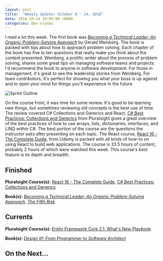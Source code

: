 ```yaml
---
layout: post
title:  "Weekly Update: October 8 - 14, 2018"
date: 2018-10-14 19:05:00 +0000
categories: Dev-eryday
---
```


I read a lot this week. The first book was *[Becoming a Technical Leader: An Organic Problem-Solving Approach][tl]* by Gerald Weinberg. The book is packed with tips about how to approach problem solving. Each chapter of the book has five to ten questions that really make you think about the content presented. Weinberg, a prolific writer about the process of problem solving, shares some great tips on managing software teams and projects. I'd recommend the book to anyone in software development. For those in management, it's great to see the leadership stories from Weinberg. For team contributors, it's perfect for showing you what your boss is up against and to open your mind for things you'll experience in the future.

![Sprint Outline](https://farm2.staticflickr.com/1935/30228778277_b5c2426786.jpg)

On the course front, it was time for some review. It's good to be learning new things, but sometimes reviewing old concepts is the best use of time. The review covered C# Collections and Generics and React. [C# Best Practices: Collections and Generics][gen] from Pluralsight gives a great overview of the best practices of how to use arrays, lists, dictionaries, interfaces, and LINQ within C#. The best portion of the course are the questions the instructor asks after presenting on each topic. The React course, [React 16 - The Complete Guide][re], from Udemy is packed with all kinds of how-to on using React to build web applications. The course is 33.5 hours of content, probably 2 hours of which were watched this week. This course's best feature is its depth and breadth.

## Finished

**Pluralsight Course(s):** [React 16 - The Complete Guide][re], [C# Best Practices: Collections and Generics][gen]

**Book(s):** *[Becoming a Technical Leader: An Organic Problem-Solving Approach][tl]*, *[The Fifth Risk][tfr]*

## Currents

**Pluralsight Course(s):** [Entity Framework Core 2.1: What's New Playbook][efc]

**Book(s):** *[Design It!: From Programmer to Software Architect][di]*

## On the Next...



[di]: https://www.amazon.com/Design-Programmer-Architect-Pragmatic-Programmers/dp/1680502093/
[re]: https://www.udemy.com/react-the-complete-guide-incl-redux/
[src]: https://chatappwithsignalr.azurewebsites.net/index.html
[oau]: https://app.pluralsight.com/library/courses/oauth-2-getting-started/table-of-contents
[tib]: https://www.amazon.com/Thinking-Bets-Making-Smarter-Decisions-ebook/dp/B074DG9LQF/
[lgs]: https://app.pluralsight.com/library/courses/less-getting-started/table-of-contents
[gf]: https://app.pluralsight.com/library/courses/github-fundamentals/table-of-contents
[tfs]: https://www.amazon.com/Thinking-Fast-Slow-Daniel-Kahneman-ebook/dp/B00555X8OA/
[tw]: https://tailwindcss.com/
[hn]: https://news.ycombinator.com/item?id=18084013
[mlc]: http://course.fast.ai/ml.html
[ghf]: https://app.pluralsight.com/library/courses/github-fundamentals/table-of-contents
[spr]: https://www.amazon.com/Sprint-Solve-Problems-Test-Ideas-ebook/dp/B010MH1DAQ/
[vid]: https://www.youtube.com/watch?v=mMWzVyIhDTk
[gfg]: https://www.geeksforgeeks.org/
[tl]: https://www.amazon.com/Becoming-Technical-Leader-Problem-Solving-Approach/dp/0932633021/
[gen]: https://app.pluralsight.com/library/courses/csharp-best-practices-collections-generics/table-of-contents
[efc]: https://app.pluralsight.com/library/courses/playbook-ef-core-2-1-whats-new/table-of-contents
[tfr]: https://www.amazon.com/Fifth-Risk-Michael-Lewis-ebook/dp/B07FFCMSCX/